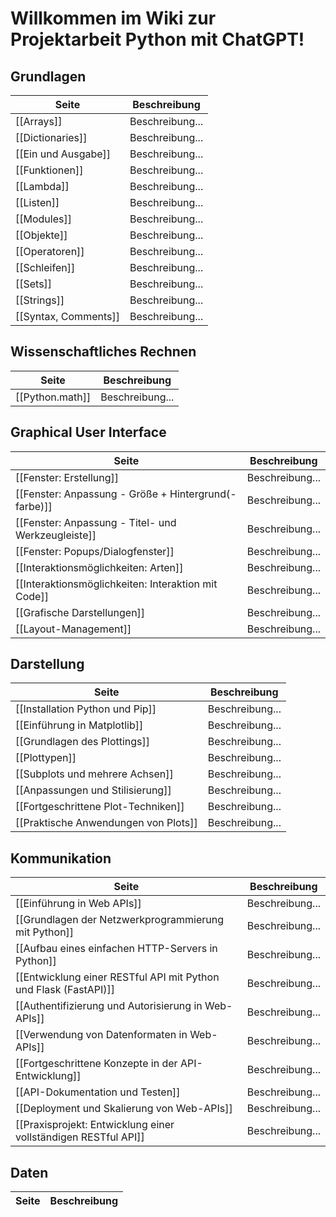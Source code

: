 # Willkommen im Wiki zur Projektarbeit Python mit ChatGPT!

## Grundlagen
| Seite | Beschreibung |
| ----------- | ----------- |
| [[Arrays]] | Beschreibung... |
| [[Dictionaries]] | Beschreibung... |
| [[Ein und Ausgabe]] | Beschreibung... |
| [[Funktionen]] | Beschreibung... |
| [[Lambda]] | Beschreibung... |
| [[Listen]] | Beschreibung... |
| [[Modules]] | Beschreibung... |
| [[Objekte]] | Beschreibung... |
| [[Operatoren]] | Beschreibung... |
| [[Schleifen]] | Beschreibung... |
| [[Sets]] | Beschreibung... |
| [[Strings]] | Beschreibung... |
| [[Syntax, Comments]] | Beschreibung... |

## Wissenschaftliches Rechnen
| Seite | Beschreibung |
| ----------- | ----------- |
| [[Python.math]] | Beschreibung... |


## Graphical User Interface
| Seite | Beschreibung |
| ----------- | ----------- |
| [[Fenster: Erstellung]] | Beschreibung... |
| [[Fenster: Anpassung - Größe + Hintergrund(-farbe)]] | Beschreibung... |
| [[Fenster: Anpassung - Titel- und Werkzeugleiste]] | Beschreibung... |
| [[Fenster: Popups/Dialogfenster]] | Beschreibung... |
| [[Interaktionsmöglichkeiten: Arten]] | Beschreibung... |
| [[Interaktionsmöglichkeiten: Interaktion mit Code]] | Beschreibung... |
| [[Grafische Darstellungen]] | Beschreibung... |
| [[Layout-Management]] | Beschreibung... |

## Darstellung
| Seite | Beschreibung |
| ----------- | ----------- |
| [[Installation Python und Pip]] | Beschreibung... |
| [[Einführung in Matplotlib]] | Beschreibung... |
| [[Grundlagen des Plottings]] | Beschreibung... |
| [[Plottypen]] | Beschreibung... |
| [[Subplots und mehrere Achsen]] | Beschreibung... |
| [[Anpassungen und Stilisierung]] | Beschreibung... |
| [[Fortgeschrittene Plot-Techniken]] | Beschreibung... |
| [[Praktische Anwendungen von Plots]] | Beschreibung... |

## Kommunikation
| Seite | Beschreibung |
| ----------- | ----------- |
| [[Einführung in Web APIs]] | Beschreibung... |
| [[Grundlagen der Netzwerkprogrammierung mit Python]] | Beschreibung... |
| [[Aufbau eines einfachen HTTP-Servers in Python]] | Beschreibung... |
| [[Entwicklung einer RESTful API mit Python und Flask (FastAPI)]] | Beschreibung... |
| [[Authentifizierung und Autorisierung in Web-APIs]] | Beschreibung... |
| [[Verwendung von Datenformaten in Web-APIs]] | Beschreibung... |
| [[Fortgeschrittene Konzepte in der API-Entwicklung]] | Beschreibung... |
| [[API-Dokumentation und Testen]] | Beschreibung... |
| [[Deployment und Skalierung von Web-APIs]] | Beschreibung... |
| [[Praxisprojekt: Entwicklung einer vollständigen RESTful API]] | Beschreibung... |

## Daten
| Seite | Beschreibung |
| ----------- | ----------- |
